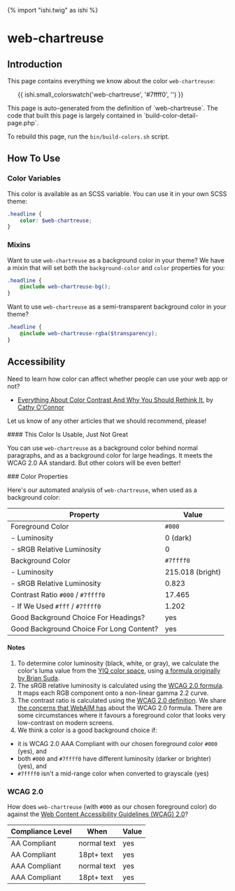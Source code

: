 {% import "ishi.twig" as ishi %}
# web-chartreuse

## Introduction

This page contains everything we know about the color `web-chartreuse`:

<div class="grid">
    <div class="cell">
        <div class="swatch">
            <ul>
                {{ ishi.small_colorswatch('web-chartreuse', '#7ffff0', '') }}
            </ul>
        </div>
    </div>
</div>

<div class="callout attention" markdown="1">
This page is auto-generated from the definition of `web-chartreuse`. The code that built this page is largely contained in `build-color-detail-page.php`.

To rebuild this page, run the `bin/build-colors.sh` script.
</div>

## How To Use

### Color Variables

This color is available as an SCSS variable. You can use it in your own SCSS theme:

```scss
.headline {
    color: $web-chartreuse;
}
```

### Mixins

Want to use `web-chartreuse` as a background color in your theme? We have a mixin that will set both the `background-color` and `color` properties for you:

```scss
.headline {
    @include web-chartreuse-bg();
}
```

Want to use `web-chartreuse` as a semi-transparent background color in your theme?

```scss
.headline {
    @include web-chartreuse-rgba($transparency);
}
```

## Accessibility

Need to learn how color can affect whether people can use your web app or not?

* [Everything About Color Contrast And Why You Should Rethink It](https://www.smashingmagazine.com/2014/10/color-contrast-tips-and-tools-for-accessibility/), by [Cathy O'Connor](http://www.twitter.com/cagocon)

Let us know of any other articles that we should recommend, please!
<div class="callout warning" markdown="1">
#### This Color Is Usable, Just Not Great

You can use `web-chartreuse` as a background color behind normal paragraphs, and as a background color for large headings. It meets the WCAG 2.0 AA standard. But other colors will be even better!
</div>
### Color Properties

Here's our automated analysis of `web-chartreuse`, when used as a background color:

Property | Value
---------|------
Foreground Color | `#000`
- Luminosity | 0 (dark)
- sRGB Relative Luminosity | 0
Background Color | `#7ffff0`
- Luminosity | 215.018 (bright)
- sRGB Relative Luminosity | 0.823
Contrast Ratio `#000` / `#7ffff0` | 17.465
- If We Used `#fff` / `#7ffff0` | 1.202
Good Background Choice For Headings? | yes
Good Background Choice For Long Content? | yes

#### Notes

1. To determine color luminosity (black, white, or gray), we calculate the color's luma value from the [YIQ color space](https://en.wikipedia.org/wiki/YIQ), using [a formula originally by Brian Suda](https://24ways.org/2010/calculating-color-contrast/).
1. The sRGB relative luminosity is calculated using the [WCAG 2.0 formula](https://www.w3.org/TR/WCAG20/#relativeluminancedef). It maps each RGB component onto a non-linear gamma 2.2 curve.
1. The contrast ratio is calculated using the [WCAG 2.0 definition](https://www.w3.org/TR/2008/REC-WCAG20-20081211/#contrast-ratiodef). We share [the concerns that WebAIM has](http://webaim.org/blog/wcag-2-1-feedback/) about the WCAG 2.0 formula. There are some circumstances where it favours a foreground color that looks very low-contrast on modern screens.
1. We think a color is a good background choice if:
  - it is WCAG 2.0 AAA Compliant with our chosen foreground color `#000` (yes), and
  - both `#000` and `#7ffff0` have different luminosity (darker or brighter) (yes), and
  - `#7ffff0` isn't a mid-range color when converted to grayscale (yes)

### WCAG 2.0

How does `web-chartreuse` (with `#000` as our chosen foreground color) do against the [Web Content Accessibility Guidelines (WCAG) 2.0](https://www.w3.org/TR/WCAG20/)?

Compliance Level | When | Value
-----------------|------|------
AA Compliant | normal text | yes
AA Compliant | 18pt+ text | yes
AAA Compliant | normal text | yes
AAA Compliant | 18pt+ text | yes